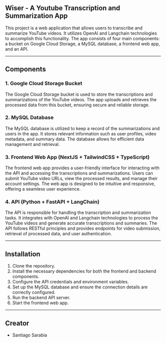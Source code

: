 ## Wiser - A Youtube Transcription and Summarization App

This project is a web application that allows users to transcribe and summarize YouTube videos. It utilizes OpenAI and Langchain technologies to accomplish this functionality. The app consists of four main components: a bucket on Google Cloud Storage, a MySQL database, a frontend web app, and an API.

---

## Components
### 1. Google Cloud Storage Bucket
The Google Cloud Storage bucket is used to store the transcriptions and summarizations of the YouTube videos. The app uploads and retrieves the processed data from this bucket, ensuring secure and reliable storage.

### 2. MySQL Database
The MySQL database is utilized to keep a record of the summarizations and users in the app. It stores relevant information such as user profiles, video metadata, and summary data. The database allows for efficient data management and retrieval.

### 3. Frontend Web App (NextJS + TailwindCSS + TypeScript)
The frontend web app provides a user-friendly interface for interacting with the API and accessing the transcriptions and summarizations. Users can submit YouTube video URLs, view the processed results, and manage their account settings. The web app is designed to be intuitive and responsive, offering a seamless user experience.

### 4. API (Python + FastAPI + LangChain)
The API is responsible for handling the transcription and summarization tasks. It integrates with OpenAI and Langchain technologies to process the YouTube videos and generate accurate transcriptions and summaries. The API follows RESTful principles and provides endpoints for video submission, retrieval of processed data, and user authentication.

---

## Installation

1. Clone the repository.
2. Install the necessary dependencies for both the frontend and backend components.
3. Configure the API credentials and environment variables.
4. Set up the MySQL database and ensure the connection details are correctly configured.
5. Run the backend API server.
6. Start the frontend web app.

---

## Creator
- Santiago Sarabia
